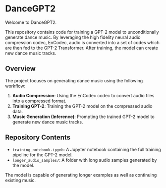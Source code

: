 # DanceGPT2

Welcome to DanceGPT2.

This repository contains code for training a GPT-2 model to unconditionally generate dance music. By leveraging the high fidelity neural audio compression codec, EnCodec, audio is converted into a set of codes which are then fed to the GPT-2 Transformer. After training, the model can create new dance music tracks.

## Overview

The project focuses on generating dance music using the following workflow:
1. **Audio Compression**: Using the EnCodec codec to convert audio files into a compressed format.
2. **Training GPT-2**: Training the GPT-2 model on the compressed audio data.
3. **Music Generation (Inference)**: Prompting the trained GPT-2 model to generate new dance music tracks.

## Repository Contents

- `training_notebook.ipynb`: A Jupyter notebook containing the full training pipeline for the GPT-2 model.
- `longer_audio_samples/`: A folder with long audio samples generated by the model.

The model is capable of generating longer examples as well as continuing existing music.
